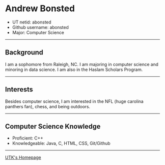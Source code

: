 # Andrew Bonsted
- UT netid: abonsted
- Github username: abonsted
- Major: Computer Science

---

## Background
I am a sophomore from Raleigh, NC. I am majoring in computer science and minoring in data science. I am also in the Haslam Scholars Program.

---

## Interests
Besides computer science, I am interested in the NFL (huge carolina panthers fan), chess, and being outdoors.

---


## Computer Science Knowledge
- Proficient: C++
- Knowledgeable: Java, C, HTML, CSS, Git/Github

---

[UTK's Homepage](https://www.utk.edu/)